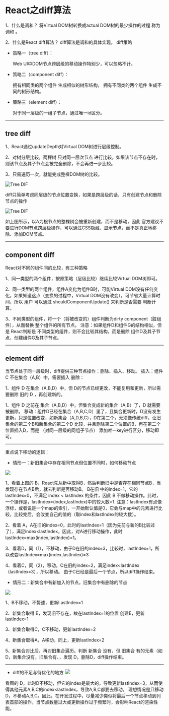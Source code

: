 # React之diff算法


1、什么是调和？
将Virtual DOM树转换成actual DOM树的最少操作的过程 称为 调和 。

2、什么是React diff算法？
diff算法是调和的具体实现。
diff策略

- 策略一（tree diff）：

    Web UI中DOM节点跨层级的移动操作特别少，可以忽略不计。
- 策略二（component diff）：

    拥有相同类的两个组件 生成相似的树形结构，
    拥有不同类的两个组件 生成不同的树形结构。
- 策略三（element diff）：

    对于同一层级的一组子节点，通过唯一id区分。
----
## tree diff
 1、React通过updateDepth对Virtual DOM树进行层级控制。

 2、对树分层比较，两棵树 只对同一层次节点 进行比较。如果该节点不存在时，则该节点及其子节点会被完全删除，不会再进一步比较。

 3、只需遍历一次，就能完成整棵DOM树的比较。

![Tree DIF](https://upload-images.jianshu.io/upload_images/5518628-d60043dbeddfce8b.png?imageMogr2/auto-orient/strip%7CimageView2/2/w/504/format/webp )

diff只简单考虑同层级的节点位置变换，如果是跨层级的话，只有创建节点和删除节点的操作

![Tree DIF](https://upload-images.jianshu.io/upload_images/5518628-41118df156ed8d6e.png?imageMogr2/auto-orient/strip%7CimageView2/2/w/952/format/webp)

如上图所示，以A为根节点的整棵树会被重新创建，而不是移动，因此 官方建议不要进行DOM节点跨层级操作，可以通过CSS隐藏、显示节点，而不是真正地移除、添加DOM节点。

----
## component diff

React对不同的组件间的比较，有三种策略

 1、同一类型的两个组件，按原策略（层级比较）继续比较Virtual DOM树即可。

 2、同一类型的两个组件，组件A变化为组件B时，可能Virtual DOM没有任何变化，如果知道这点（变换的过程中，Virtual DOM没有改变），可节省大量计算时间，所以 用户 可以通过 shouldComponentUpdate() 来判断是否需要 判断计算。

 3、不同类型的组件，将一个（将被改变的）组件判断为dirty component（脏组件），从而替换 整个组件的所有节点。
注意：如果组件D和组件G的结构相似，但是 React判断是 不同类型的组件，则不会比较其结构，而是删除 组件D及其子节点，创建组件G及其子节点。

----
## element diff

当节点处于同一层级时，diff提供三种节点操作：删除、插入、移动。
插入：组件 C 不在集合（A,B）中，需要插入
删除：

1、组件 D 在集合（A,B,D）中，但 D的节点已经更改，不能复用和更新，所以需要删除 旧的 D ，再创建新的。

1、组件 D 之前在 集合（A,B,D）中，但集合变成新的集合（A,B）了，D 就需要被删除。
移动：组件D已经在集合（A,B,C,D）里了，且集合更新时，D没有发生更新，只是位置改变，如新集合（A,D,B,C），D在第二个，无须像传统diff，让旧集合的第二个B和新集合的第二个D 比较，并且删除第二个位置的B，再在第二个位置插入D，而是 （对同一层级的同组子节点） 添加唯一key进行区分，移动即可。

----
重点说下移动的逻辑：

- 情形一：新旧集合中存在相同节点但位置不同时，如何移动节点

![](https://upload-images.jianshu.io/upload_images/5518628-89bb3cd6ebdb4296.png?imageMogr2/auto-orient/strip%7CimageView2/2/w/642/format/webp)

1、看着上图的 B，React先从新中取得B，然后判断旧中是否存在相同节点B，当发现存在节点B后，就去判断是否移动B。
B在旧 中的index=1，它的lastIndex=0，不满足 index < lastIndex 的条件，因此 B 不做移动操作。此时，一个操作是，lastIndex=(index,lastIndex)中的较大数=1.
注意：lastIndex有点像浮标，或者说是一个map的索引，一开始默认值是0，它会与map中的元素进行比较，比较完后，会改变自己的值的（取index和lastIndex的较大数）。

2、看着 A，A在旧的index=0，此时的lastIndex=1（因为先前与新的B比较过了），满足index<lastIndex，因此，对A进行移动操作，此时lastIndex=max(index,lastIndex)=1。

3、看着D，同（1），不移动，由于D在旧的index=3，比较时，lastIndex=1，所以改变lastIndex=max(index,lastIndex)=3

4、看着C，同（2），移动，C在旧的index=2，满足index<lastIndex（lastIndex=3），所以移动。
由于C已经是最后一个节点，所以diff操作结束。

- 情形二：新集合中有新加入的节点，旧集合中有删除的节点

![](https://upload-images.jianshu.io/upload_images/5518628-eb7ef5477ea1a678.png?imageMogr2/auto-orient/strip%7CimageView2/2/w/601/format/webp)

 1、B不移动，不赘述，更新l astIndex=1

 2、新集合取得 E，发现旧不存在，故在lastIndex=1的位置 创建E，更新lastIndex=1

 3、新集合取得C，C不移动，更新lastIndex=2

 4、新集合取得A，A移动，同上，更新lastIndex=2

 5、新集合对比后，再对旧集合遍历。判断 新集合 没有，但 旧集合 有的元素（如D，新集合没有，旧集合有、，发现 D，删除D，diff操作结束。

 ----
- diff的不足与待优化的地方
![](https://upload-images.jianshu.io/upload_images/5518628-aea2bb7e8e843db6.png?imageMogr2/auto-orient/strip%7CimageView2/2/w/636/format/webp)

 看图的 D，此时D不移动，但它的index是最大的，导致更新lastIndex=3，从而使得其他元素A,B,C的index<lastIndex，导致A,B,C都要去移动。
理想情况是只移动D，不移动A,B,C。因此，在开发过程中，尽量减少类似将最后一个节点移动到列表首部的操作，当节点数量过大或更新操作过于频繁时，会影响React的渲染性能。